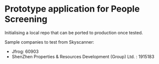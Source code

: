 # Prototype application for People Screening
Initialising a local repo that can be ported to production once tested.

Sample companies to test from Skyscanner:
- Jfrog: 60903
- ShenZhen Properties & Resources Development (Group) Ltd. : 1915183
